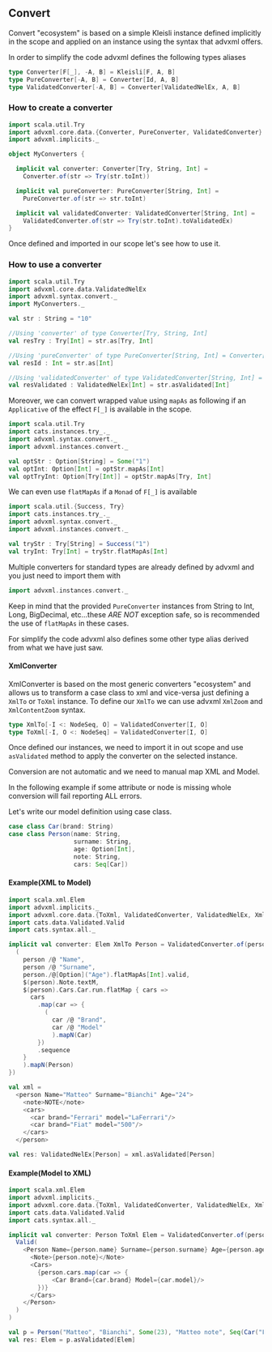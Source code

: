 ## Convert <a name="Convert"></a>
Convert "ecosystem" is based on a simple Kleisli instance defined implicitly in the scope
and applied on an instance using the syntax that advxml offers.

In order to simplify the code advxml defines the following types aliases
```scala
type Converter[F[_], -A, B] = Kleisli[F, A, B]
type PureConverter[-A, B] = Converter[Id, A, B]
type ValidatedConverter[-A, B] = Converter[ValidatedNelEx, A, B]
```

### How to create a converter
```scala
import scala.util.Try
import advxml.core.data.{Converter, PureConverter, ValidatedConverter}
import advxml.implicits._

object MyConverters {

  implicit val converter: Converter[Try, String, Int] =
    Converter.of(str => Try(str.toInt))

  implicit val pureConverter: PureConverter[String, Int] =
    PureConverter.of(str => str.toInt)

  implicit val validatedConverter: ValidatedConverter[String, Int] =
    ValidatedConverter.of(str => Try(str.toInt).toValidatedEx)
}
```

Once defined and imported in our scope let's see how to use it.

### How to use a converter
```scala
import scala.util.Try
import advxml.core.data.ValidatedNelEx
import advxml.syntax.convert._
import MyConverters._

val str : String = "10"

//Using 'converter' of type Converter[Try, String, Int]
val resTry : Try[Int] = str.as[Try, Int]

//Using 'pureConverter' of type PureConverter[String, Int] = Converter[Id, String, Int] 
val resId : Int = str.as[Int]

//Using 'validatedConverter' of type ValidatedConverter[String, Int] = Converter[ValidatedNelEx, String, Int] 
val resValidated : ValidatedNelEx[Int] = str.asValidated[Int] 
```

Moreover, we can convert wrapped value using `mapAs` as following if an `Applicative` of the effect `F[_]` 
is available in the scope. 

```scala
import scala.util.Try
import cats.instances.try_._
import advxml.syntax.convert._
import advxml.instances.convert._

val optStr : Option[String] = Some("1")
val optInt: Option[Int] = optStr.mapAs[Int]
val optTryInt: Option[Try[Int]] = optStr.mapAs[Try, Int]
```

We can even use `flatMapAs` if a `Monad` of `F[_]` is available
```scala
import scala.util.{Success, Try}
import cats.instances.try_._
import advxml.syntax.convert._
import advxml.instances.convert._

val tryStr : Try[String] = Success("1")
val tryInt: Try[Int] = tryStr.flatMapAs[Int]
```

Multiple converters for standard types are already defined by advxml and you just need to import them with 
```scala
import advxml.instances.convert._
```

Keep in mind that the provided `PureConverter` instances from String to Int, Long, BigDecimal, etc...these *ARE NOT* exception safe, 
so is recommended the use of `flatMapAs` in these cases.

For simplify the code advxml also defines some other type alias derived from what we have just saw.

#### XmlConverter
XmlConverter is based on the most generic converters "ecosystem" and allows us to
transform a case class to xml and vice-versa just defining a `XmlTo` or `ToXml` instance.
To define our `XmlTo` we can use advxml `XmlZoom` and `XmlContentZoom` syntax.

```scala
type XmlTo[-I <: NodeSeq, O] = ValidatedConverter[I, O]
type ToXml[-I, O <: NodeSeq] = ValidatedConverter[I, O]
```

Once defined our instances, we need to import it in out scope and use `asValidated` method to apply the
converter on the selected instance.

Conversion are not automatic and we need to manual map XML and Model.

In the following example if some attribute or node is missing whole conversion will fail reporting ALL
errors.

Let's write our model definition using case class.
```scala
case class Car(brand: String)
case class Person(name: String,
                  surname: String,
                  age: Option[Int],
                  note: String,
                  cars: Seq[Car])
```    

#### Example(XML to Model)
```scala
import scala.xml.Elem
import advxml.implicits._
import advxml.core.data.{ToXml, ValidatedConverter, ValidatedNelEx, XmlTo}
import cats.data.Validated.Valid
import cats.syntax.all._

implicit val converter: Elem XmlTo Person = ValidatedConverter.of(person => {
  (
    person /@ "Name",
    person /@ "Surname",
    person./@[Option]("Age").flatMapAs[Int].valid,
    $(person).Note.textM,
    $(person).Cars.Car.run.flatMap { cars =>
      cars
        .map(car => {
          (
            car /@ "Brand",
            car /@ "Model"
            ).mapN(Car)
        })
        .sequence
    }
    ).mapN(Person)
})

val xml =
  <person Name="Matteo" Surname="Bianchi" Age="24">
    <note>NOTE</note>
    <cars>
      <car brand="Ferrari" model="LaFerrari"/>
      <car brand="Fiat" model="500"/>
    </cars>
  </person>

val res: ValidatedNelEx[Person] = xml.asValidated[Person]
```

#### Example(Model to XML)
```scala
import scala.xml.Elem
import advxml.implicits._
import advxml.core.data.{ToXml, ValidatedConverter, ValidatedNelEx, XmlTo}
import cats.data.Validated.Valid
import cats.syntax.all._

implicit val converter: Person ToXml Elem = ValidatedConverter.of(person =>
  Valid(
    <Person Name={person.name} Surname={person.surname} Age={person.age.map(_.toString).getOrElse("")}>
      <Note>{person.note}</Note>
      <Cars>
        {person.cars.map(car => {
            <Car Brand={car.brand} Model={car.model}/>
        })}
      </Cars>
    </Person>
  )
)

val p = Person("Matteo", "Bianchi", Some(23), "Matteo note", Seq(Car("Fiat", "500")))
val res: Elem = p.asValidated[Elem]
```